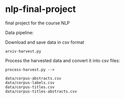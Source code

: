 # nlp-final-project
final project for the course NLP

Data pipeline:

Download and save data in csv format

    arxiv-harvest.py 
    

Process the harvested data and convert it into csv files: 
    
    process-harvest.py -->

    data/corpus-abstracts.csv
    data/corpus-labels.csv
    data/corpus-titles.csv
    data/corpus-titles-abstracts.csv
    
    


